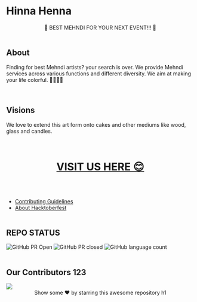# Hinna Henna 

<!-- <img width ="600" src="https://webneel.com/daily/sites/default/files/images/daily/11-2015/1-bridal-mehndi-designs-simple.jpg">s -->
<div  align="center"> 🌹 BEST MEHNDI FOR YOUR NEXT EVENT!!! 🌹 </div>

<br>

## About
<p> Finding for best Mehndi artists? your search is over. We provide Mehndi services across various functions and different diversity. We aim at making your life colorful. 🧡🧡🧡🧡 </p>
<br>

## Visions 
 We love to extend this art form onto cakes and other mediums like wood, glass and candles.

<br>

<div align="center"> 
     <a href= "https://hinna-henna.vercel.app/">
       <h1> VISIT US HERE 😊 </h1> </a>

  </div>

<br><br>

-   <a href= "https://github.com/MitAbhay/hinna-henna/blob/main/Contributing.md">Contributing Guidelines</a>
-   <a href= "https://github.com/MitAbhay/hinna-henna/blob/main/Hacktoberfest.md">About Hacktoberfest</a>
<br><br>

## REPO STATUS
![GitHub PR Open](https://img.shields.io/github/issues-pr/MitAbhay/hinna-henna?style=for-the-badge&color=aqua)
![GitHub PR closed](https://img.shields.io/github/issues-pr-closed-raw/MitAbhay/hinna-henna?style=for-the-badge&color=blue)
![GitHub language count](https://img.shields.io/github/languages/count/MitAbhay/hinna-henna?style=for-the-badge&color=brightgreen)
<br><br>
## Our Contributors 123
<a href="https://github.com/MitAbhay/hinna-henna/graphs/contributors">
  <img src="https://contrib.rocks/image?repo=MitAbhay/hinna-henna" />
</a>

<br>
<div align="center">
Show some ❤️ by starring this awesome repository
h1
</div>

